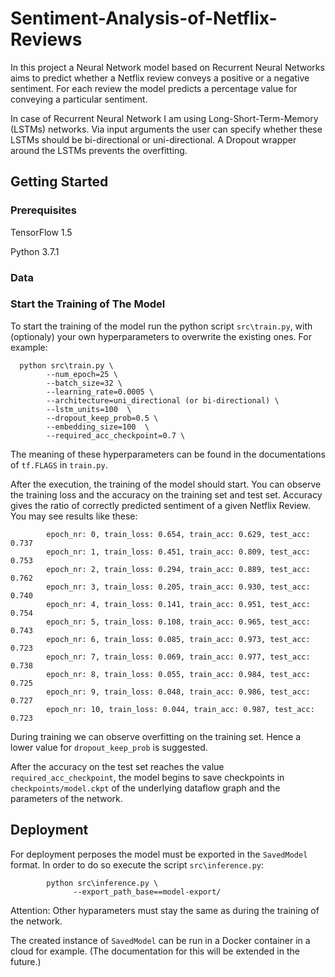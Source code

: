 # Sentiment-Analysis-of-Netflix-Reviews

In this project a Neural Network model based on Recurrent Neural Networks aims to predict whether a Netflix review conveys a positive or a negative sentiment. For each review the model predicts a percentage value for conveying a particular sentiment.

In case of Recurrent Neural Network I am using Long-Short-Term-Memory (LSTMs) networks. Via input arguments the user can specify whether these LSTMs should be bi-directional or uni-directional. A Dropout wrapper around the LSTMs prevents the overfitting.

## Getting Started
### Prerequisites

TensorFlow 1.5

Python 3.7.1

### Data

### Start the Training of The Model

To start the training of the model run the python script `src\train.py`, with (optionaly) your own hyperparameters to overwrite the existing ones. For example:

      python src\train.py \
            --num_epoch=25 \
            --batch_size=32 \
            --learning_rate=0.0005 \
            --architecture=uni_directional (or bi-directional) \
            --lstm_units=100  \
            --dropout_keep_prob=0.5 \
            --embedding_size=100  \
            --required_acc_checkpoint=0.7 \
            
The meaning of these hyperparameters can be found in the documentations of `tf.FLAGS` in `train.py`.        

After the execution, the training of the model should start. You can observe the training loss and the accuracy on the training set and test set. Accuracy gives the ratio of correctly predicted sentiment of a given Netflix Review. You may see results like these:
       
            epoch_nr: 0, train_loss: 0.654, train_acc: 0.629, test_acc: 0.737
            epoch_nr: 1, train_loss: 0.451, train_acc: 0.809, test_acc: 0.753
            epoch_nr: 2, train_loss: 0.294, train_acc: 0.889, test_acc: 0.762
            epoch_nr: 3, train_loss: 0.205, train_acc: 0.930, test_acc: 0.740
            epoch_nr: 4, train_loss: 0.141, train_acc: 0.951, test_acc: 0.754
            epoch_nr: 5, train_loss: 0.108, train_acc: 0.965, test_acc: 0.743
            epoch_nr: 6, train_loss: 0.085, train_acc: 0.973, test_acc: 0.723
            epoch_nr: 7, train_loss: 0.069, train_acc: 0.977, test_acc: 0.738
            epoch_nr: 8, train_loss: 0.055, train_acc: 0.984, test_acc: 0.725
            epoch_nr: 9, train_loss: 0.048, train_acc: 0.986, test_acc: 0.727
            epoch_nr: 10, train_loss: 0.044, train_acc: 0.987, test_acc: 0.723

During training we can observe overfitting on the training set. Hence a lower value for `dropout_keep_prob` is suggested. 

After the accuracy on the test set reaches the value `required_acc_checkpoint`, the model begins to save checkpoints in `checkpoints/model.ckpt` of the underlying dataflow graph and the parameters of the network.
            

## Deployment

For deployment perposes the model must be exported in the `SavedModel` format. In order to do so execute the script `src\inference.py`:

            python src\inference.py \
                  --export_path_base==model-export/
      
Attention: Other hyparameters must stay the same as during the training of the network.

The created instance of `SavedModel` can be run in a Docker container in a cloud for example. (The documentation for this will be extended in the future.)


